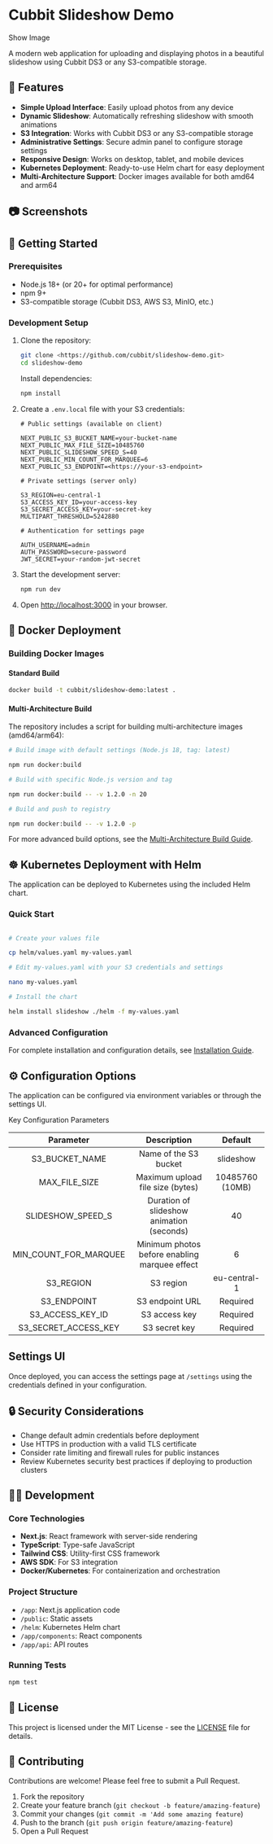 # Cubbit Slideshow Demo

Show Image

A modern web application for uploading and displaying photos in a beautiful slideshow using Cubbit DS3 or any S3-compatible storage.

## 📸 Features

- **Simple Upload Interface**: Easily upload photos from any device
- **Dynamic Slideshow**: Automatically refreshing slideshow with smooth animations
- **S3 Integration**: Works with Cubbit DS3 or any S3-compatible storage
- **Administrative Settings**: Secure admin panel to configure storage settings
- **Responsive Design**: Works on desktop, tablet, and mobile devices
- **Kubernetes Deployment**: Ready-to-use Helm chart for easy deployment
- **Multi-Architecture Support**: Docker images available for both amd64 and arm64

## 📷 Screenshots

<!-- Suggested locations for product screenshots: 1. Place screenshots in a 'screenshots' directory at the root of your project 2. Reference them here using relative paths For example: ![Upload Page](screenshots/upload.png) ![Slideshow](screenshots/slideshow.png) ![Settings](screenshots/settings.png) -->

## 🚀 Getting Started

### Prerequisites

- Node.js 18+ (or 20+ for optimal performance)
- npm 9+
- S3-compatible storage (Cubbit DS3, AWS S3, MinIO, etc.)

### Development Setup

1. Clone the repository:

    ```bash
    git clone <https://github.com/cubbit/slideshow-demo.git>
    cd slideshow-demo
    ```

    Install dependencies:

    ```bash
    npm install
    ```

2. Create a `.env.local` file with your S3 credentials:

    ```
    # Public settings (available on client)

    NEXT_PUBLIC_S3_BUCKET_NAME=your-bucket-name
    NEXT_PUBLIC_MAX_FILE_SIZE=10485760
    NEXT_PUBLIC_SLIDESHOW_SPEED_S=40
    NEXT_PUBLIC_MIN_COUNT_FOR_MARQUEE=6
    NEXT_PUBLIC_S3_ENDPOINT=<https://your-s3-endpoint>

    # Private settings (server only)

    S3_REGION=eu-central-1
    S3_ACCESS_KEY_ID=your-access-key
    S3_SECRET_ACCESS_KEY=your-secret-key
    MULTIPART_THRESHOLD=5242880

    # Authentication for settings page

    AUTH_USERNAME=admin
    AUTH_PASSWORD=secure-password
    JWT_SECRET=your-random-jwt-secret
    ```

3. Start the development server:

    ```bash
    npm run dev
    ```

4. Open <http://localhost:3000> in your browser.

## 🐳 Docker Deployment

### Building Docker Images

#### Standard Build

```bash
docker build -t cubbit/slideshow-demo:latest .
```

#### Multi-Architecture Build

The repository includes a script for building multi-architecture images (amd64/arm64):

```bash
# Build image with default settings (Node.js 18, tag: latest)

npm run docker:build

# Build with specific Node.js version and tag

npm run docker:build -- -v 1.2.0 -n 20

# Build and push to registry

npm run docker:build -- -v 1.2.0 -p
```

For more advanced build options, see the [Multi-Architecture Build Guide](docs/MULTIARCH-BUILD-GUIDE.md).

## ☸️ Kubernetes Deployment with Helm

The application can be deployed to Kubernetes using the included Helm chart.

### Quick Start

```bash

# Create your values file

cp helm/values.yaml my-values.yaml

# Edit my-values.yaml with your S3 credentials and settings

nano my-values.yaml

# Install the chart

helm install slideshow ./helm -f my-values.yaml
```

### Advanced Configuration

For complete installation and configuration details, see [Installation Guide](docs/HOW-TO-INSTALL.md).

## ⚙️ Configuration Options

The application can be configured via environment variables or through the settings UI.

Key Configuration Parameters

|       Parameter       |                  Description                  |     Default     |
| :-------------------: | :-------------------------------------------: | :-------------: |
|    S3_BUCKET_NAME     |             Name of the S3 bucket             |    slideshow    |
|     MAX_FILE_SIZE     |       Maximum upload file size (bytes)        | 10485760 (10MB) |
|   SLIDESHOW_SPEED_S   |   Duration of slideshow animation (seconds)   |       40        |
| MIN_COUNT_FOR_MARQUEE | Minimum photos before enabling marquee effect |        6        |
|       S3_REGION       |                   S3 region                   |  eu-central-1   |
|      S3_ENDPOINT      |                S3 endpoint URL                |    Required     |
|   S3_ACCESS_KEY_ID    |                 S3 access key                 |    Required     |
| S3_SECRET_ACCESS_KEY  |                 S3 secret key                 |    Required     |

## Settings UI

Once deployed, you can access the settings page at `/settings` using the credentials defined in your configuration.

## 🔒 Security Considerations

- Change default admin credentials before deployment
- Use HTTPS in production with a valid TLS certificate
- Consider rate limiting and firewall rules for public instances
- Review Kubernetes security best practices if deploying to production clusters

## 🧑‍💻 Development

### Core Technologies

- **Next.js**: React framework with server-side rendering
- **TypeScript**: Type-safe JavaScript
- **Tailwind CSS**: Utility-first CSS framework
- **AWS SDK**: For S3 integration
- **Docker/Kubernetes**: For containerization and orchestration

### Project Structure

- `/app`: Next.js application code
- `/public`: Static assets
- `/helm`: Kubernetes Helm chart
- `/app/components`: React components
- `/app/api`: API routes

### Running Tests

```bash
npm test
```

## 📜 License

This project is licensed under the MIT License - see the [LICENSE](./LICENSE) file for details.

## 🤝 Contributing

Contributions are welcome! Please feel free to submit a Pull Request.

1. Fork the repository
2. Create your feature branch (`git checkout -b feature/amazing-feature`)
3. Commit your changes (`git commit -m 'Add some amazing feature`)
4. Push to the branch (`git push origin feature/amazing-feature`)
5. Open a Pull Request
